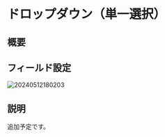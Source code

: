 # ドロップダウン（単一選択）

## 概要

## フィールド設定

![20240512180203](https://static-docs.nocobase.com/20240512180203.png)

## 説明

追加予定です。

